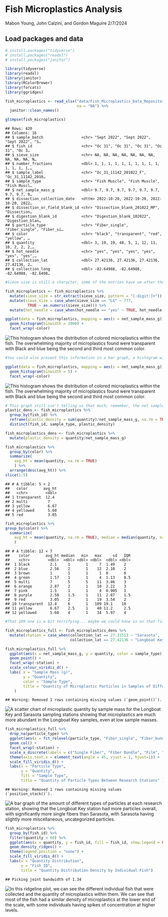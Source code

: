 Fish Microplastics Analysis
================
Mabon Young, John Calzini, and Gordon Maguire
2/7/2024

## Load packages and data

``` r
# install.packages("tidyverse")
# install.packages("readxl")
# install.packages("janitor")

library(tidyverse)
library(readxl)
library(janitor)
library(RColorBrewer)
library(forcats)
library(ggridges)
```

``` r
fish_microplastics <- read_xlsx("data/Fish_Microplastics_Data_Repository.xlsx", 
                                na = "NA") %>%
  janitor::clean_names() 

glimpse(fish_microplastics) 
```

    ## Rows: 420
    ## Columns: 16
    ## $ sample_batch                 <chr> "Sept 2022", "Sept 2022", "Sept 2022", "S…
    ## $ fish_id                      <chr> "Oc 31", "Oc 31", "Oc 31", "Oc 31", "Oc 3…
    ## $ sieve_size                   <chr> NA, NA, NA, NA, NA, NA, NA, NA, NA, NA, N…
    ## $ number_fractions             <dbl> 1, 1, 1, 1, 1, 1, 1, 1, 1, 1, 1, 1, 1, 1,…
    ## $ sample_label                 <chr> "Oc_31_11142_201022_F", "Oc_31_11142_2010…
    ## $ sample_type                  <chr> "Fish Muscle", "Fish Muscle", "Fish Muscl…
    ## $ net_sample_mass_g            <dbl> 9.7, 9.7, 9.7, 9.7, 9.7, 9.7, 9.7, 9.7, 9…
    ## $ dissection_collection_date   <dttm> 2022-10-20, 2022-10-20, 2022-10-20, 2022…
    ## $ dissection_or_field_blank_id <chr> "Dissection_blank_201022_MP", "Dissection…
    ## $ digestion_blank_id           <chr> "Digestion_blank_102022", "Digestion_blan…
    ## $ particle_type                <chr> "Fiber_single", "Fiber_single", "Fiber_si…
    ## $ color                        <chr> "black", "transparent", "red", "yellow", …
    ## $ quantity                     <dbl> 3, 19, 19, 40, 5, 1, 12, 11, 10, 2, 2, 2,…
    ## $ hot_needle                   <chr> "yes", "yes", "yes", "yes", "yes", "yes",…
    ## $ collection_lat               <dbl> 27.42136, 27.42136, 27.42136, 27.42136, 2…
    ## $ collection_long              <dbl> -82.64988, -82.64988, -82.64988, -82.6498…

``` r
#Sieve size is still a character, some of the entries have um after them, will need to figure out how to fix that later. Could also convert hot needle into a logical vector.
```

``` r
fish_microplastics <- fish_microplastics %>%
  mutate(sieve_size = str_extract(sieve_size, pattern = "[:digit:]+")) %>%
  mutate(sieve_size = case_when(sieve_size == "LG" ~ 777,
          TRUE ~ as.numeric(sieve_size))) %>%
  mutate(hot_needle = case_when(hot_needle == "yes" ~ TRUE, hot_needle == "no" ~ FALSE))
```

``` r
ggplot(data = fish_microplastics, mapping = aes(x = net_sample_mass_g)) +
  geom_histogram(binwidth = 1000) + 
  facet_wrap(~color) 
```

<img src="plastics_analysis_files/figure-gfm/unnamed-chunk-1-1.png" alt="This histogram shows the distribution of colored microplastics within the fish. The overwhelming majority of microplastics found were transparent with Black and blue being the second and third most common color."  />

``` r
#You could also present this information in a bar graph, a histogram with a binwidth of 1000 will always be just 1 bar. Also, I wonder why we're seeing negative values? It's probably a result of overly large binwidth, but maybe ask Laurie about that.

ggplot(data = fish_microplastics, mapping = aes(x = net_sample_mass_g)) +
  geom_histogram(binwidth = 5) + 
  facet_wrap(~color) 
```

<img src="plastics_analysis_files/figure-gfm/unnamed-chunk-1-2.png" alt="This histogram shows the distribution of colored microplastics within the fish. The overwhelming majority of microplastics found were transparent with Black and blue being the second and third most common color."  />

``` r
# This graph still isn't telling us that much; remember, the net sample mass isn't the mass of the plastic, it's the mass of the sample the plastic was taken from. It could still be helpful if we wanted to look at microplastic density, though! 
plastic_dens <- fish_microplastics %>%
  group_by(fish_id) %>%
  reframe(plastic_density = sum(quantity)/net_sample_mass_g, na.rm = TRUE, sample_type) %>%
  distinct(fish_id, sample_type, plastic_density)

fish_microplastics_dens <- fish_microplastics %>%
  mutate(plastic_density = quantity/net_sample_mass_g)
```

``` r
fish_microplastics %>%
  group_by(color) %>%
  summarize(
    avg_ht = mean(quantity, na.rm = TRUE)
    ) %>% 
  arrange(desc(avg_ht)) %>% 
slice(1:5) 
```

    ## # A tibble: 5 × 2
    ##   color       avg_ht
    ##   <chr>        <dbl>
    ## 1 transparent  12.4 
    ## 2 multi         7   
    ## 3 yellow        6.67
    ## 4 yellowed      5.60
    ## 5 red           3.05

``` r
fish_microplastics %>% 
group_by(color) %>%
  summarize(
    avg_ht = mean(quantity, na.rm = TRUE), median = median(quantity, na.rm = TRUE), min = min(quantity, na.rm = TRUE), max = max(quantity, na.rm = TRUE), sd = sd(quantity, na.rm = TRUE), IQR = IQR(quantity, na.rm = TRUE)
    )
```

    ## # A tibble: 12 × 7
    ##    color       avg_ht median   min   max     sd   IQR
    ##    <chr>        <dbl>  <dbl> <dbl> <dbl>  <dbl> <dbl>
    ##  1 black         2.1     1       1     7  1.49    2  
    ##  2 blue          2.56    2       1    12  2.10    2  
    ##  3 brown         1       1       1     1  0       0  
    ##  4 green         1.57    1       1     4  1.13    0.5
    ##  5 multi         7       5       5    11  3.46    3  
    ##  6 orange        2.87    2       1    10  2.22    3  
    ##  7 pink          1.5     1       1     4  0.905   1  
    ##  8 purple        2.58    1.5     1    11  2.87    1.5
    ##  9 red           3.05    2       1    19  3.54    2  
    ## 10 transparent  12.4     6       1   109 19.1    10  
    ## 11 yellow        6.67    2.5     1    40 11.2     2.5
    ## 12 yellowed      5.60    4       1    34  5.97    4

``` r
#That 109 one is a bit terrifying... maybe we could hone in on that fish and see if there's anything unique about it in the spatial data?
```

``` r
fish_microplastics_full <- fish_microplastics_dens %>%
  mutate(station = case_when(collection_lat == 27.31513 ~ "Sarasota", 
                             collection_lat == 27.42136 ~ "Longboat Key"))
```

``` r
fish_microplastics_full %>%
  ggplot(aes(x = net_sample_mass_g, y = quantity, color = sample_type)) +
  geom_point() +
  facet_wrap(~station) +
  scale_colour_viridis_d() +
  labs( x = "Sample Mass (g)",
        y = "Quantity",
        color = "Sample Type",
        title = "Quantity of Microplastic Particles in Samples of Different Weights"
    )
```

    ## Warning: Removed 1 rows containing missing values (`geom_point()`).

<img src="plastics_analysis_files/figure-gfm/dens-by-station-1.png" alt="A scatter chart of microplastic quantity by sample mass for the Longboat Key and Sarasota sampling stations showing that microplastics are much more abundant in the Longboat Key samples, even at low sample masses."  />

``` r
fish_microplastics_full %>%
  drop_na(particle_type) %>%
  ggplot(aes(x = fct_relevel(particle_type, "Fiber_single", "Fiber_bundle", "Film", "Fragment_TWP", "Fragment_nonTWP" ), y = quantity, fill = sample_type)) +
  geom_col() +
  facet_wrap(~station) +
  scale_x_discrete(labels = c("Single Fiber", "Fiber Bundle", "Film", "Tire Wear", "Other")) +
  theme(axis.text.x = element_text(angle = 45, vjust = 1, hjust=1)) +
  scale_fill_viridis_d() +
  labs(x = "Particle Type", 
       y = "Quantity", 
       fill = "Sample Type",
       title = "Quantity of Particle Types Between Research Stations" )
```

    ## Warning: Removed 1 rows containing missing values (`position_stack()`).

<img src="plastics_analysis_files/figure-gfm/station-part-type-1.png" alt="A bar graph of the amount of different types of particles at each research station, showing that the Longboat Key station had more particles overall, with significantly more single fibers than Sarasota, with Sarasota having slightly more miscellaneous, uncategorized particles."  />

``` r
fish_microplastics %>%
  group_by(fish_id) %>%
  filter(quantity < 60) %>%
  ggplot(aes(x = quantity, y = fish_id, fill = fish_id, show.legend = FALSE)) +
  geom_density_ridges() +
  theme(legend.position = "none") +
  scale_fill_viridis_d() +
  labs(x = "Quantity Distribution",
       y = "Fish ID",
       title = "Quantity Distribution Density by Individual Fish")
```

    ## Picking joint bandwidth of 1.34

<img src="plastics_analysis_files/figure-gfm/quant-density-1.png" alt="In this ridgeline plot, we can see the different individual fish that were collected and the quantity of microplastics within them. We can see that most of the fish had a similar density of microplastics at the lower end of the scale, with some individuals having spikes of concentration at higher levels."  />
